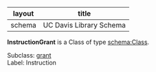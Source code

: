 | layout| title |
| ------------- |:-------------:|
| schema     | UC Davis Library Schema     |

**InstructionGrant** is a Class of type [schema:Class](http://schema.org/Class). <br /> 

Subclass: [grant](http://schema.library.ucdavis.edu/grant)<br /> Label: Instruction<br /> 

